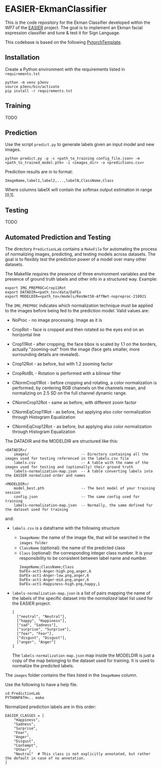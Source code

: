 # EASIER-EkmanClassifier

This is the code repository for the Ekman Classifier developed within the WP7 of the [EASIER](https://www.project-easier.eu) project.
The goal is to implement an Ekman facial expression classifier and tune & test it for Sign Language.

This codebase is based on the following [PytorchTemplate](https://github.com/victoresque/pytorch-template).


## Installation

Create a Python environment with the requirements listed in `requirements.txt`

    python -m venv p3env
    source p3env/bin/activate
    pip install -r requirements.txt

## Training

TODO

## Prediction

Use the script `predict.py` to generate labels given an input model and new images.

    python predict.py -p -c <path_to_training config_file.json> -m <path_to_trained_model.pth> -i <images_dir> -o <predictions.csv>

Prediction results are in to format:

    ImageName,label1,label2,...,labelN,ClassName,Class

Where columns labelX will contain the softmax output estimation in range [0,1].

## Testing

TODO


## Automated Prediction and Testing


The directory `PredictionLab` contains a `MakeFile` for automating the process of normalizing images, predicting, and testing models across datasets.
The goal is to flexibly test the prediction power of a model over many other datasets.

The Makefile requires the presence of three environment variables and the presence of ground truth labels and other info in a structured way.
Example:

```
export IMG_PREPROC=Crop11Rot
export DATADIR=<path_to>/data/DaFEx
export MODELDIR=<path_to>/models/ResNet50-AffNet-nopreproc-210921
```

The `IMG_PREPROC` indicates which normalization technique must be applied to the images before being fed to the prediction model.
Valid values are:

* NoProc - no image processing. Image as it is
* CropRot - face is cropped and then rotated so the eyes end on an horizontal line
* Crop11Rot - after cropping, the face bbox is scaled by 1.1 on the borders, actually "zooming-out" from the image (face gets smaller, more surrounding details are revealed).
* Crop12Rot - as before, but with 1.2 zooming factor
* CropRotBL - Rotation is performed with a bilinear filter

* CNormCrop11Rot - before cropping and rotating, a color normalization is performed, by centering RGB channels on the channels mean, and normalizing on 2.5 SD on the full channel dynamic range.
* CNormCrop12Rot - same as before, with different zoom factor

* CNormEqCrop11Rot - as before, but applying also color normalization through Histogram Equalization
* CNormEqCrop12Rot - as before, but applying also color normalization through Histogram Equalization

The DATADIR and the MODELDIR are structured like this:

```
<DATADIR>/
    images/                        -- Directory containing all the images used for testing referenced in the labels.csv file
    labels.csv                     -- A table with the name of the images used for testing and (optionally) their ground truth
    labels-normalization-map.json  -- A table converting labels into the EASIER normalized order and names

<MODELDIR>/
    model_best.pth                 -- The best model of your training session
    config.json                    -- The same config used for training
    labels-normalization-map.json  -- Normally, the same defined for the dataset used for training
```

and:

* `labels.csv` is a dataframe with the following structure
    * `ImageName`: the name of the image file, that will be searched in the `images folder`
    * `ClassName` (optional): the name of the predicted class
    * `Class` (optional): the corresponding integer class number. It is your responsibility to be consistent between label name and number.
      ```
      ImageName;ClassName;Class
      DaFEx-act1-Anger-high.png,anger,6
      DaFEx-act1-Anger-low.png,anger,6
      DaFEx-act1-Anger-mid.png,anger,6
      DaFEx-act1-Happiness-high.png,happy,1
      ```
* `labels-normalization-map.json` is a list of pairs mapping the name of the labels of the specific dataset into the _normalized_ label list used for the EASIER project.
   ```
   [
     ["neutral", "Neutral"],
     ["happy", "Happiness"],
     ["sad", "Sadness"],
     ["surprise", "Surprise"],
     ["fear", "Fear"],
     ["disgust", "Disgust"],
     ["anger", "Anger"]
   ]
   ```

   The `labels-normalization-map.json` map inside the MODELDIR is just a copy of the map belonging to the dataset used for training. It is used to normalize the predicted labels.

The `images` folder contains the files listed in the `ImageName` column.

Use the following to have a help file.

    cd PredictionLab
    PYTHONPATH=.. make

Normalized prediction labels are in this order:

```
EASIER_CLASSES = [
    "Happiness",
    "Sadness",
    "Surprise",
    "Fear",
    "Anger",
    "Disgust",
    "Contempt",
    "Other",
    "Neutral"  # This class is not explicitly annotated, but rather the default in case of no annotation.
]
```

